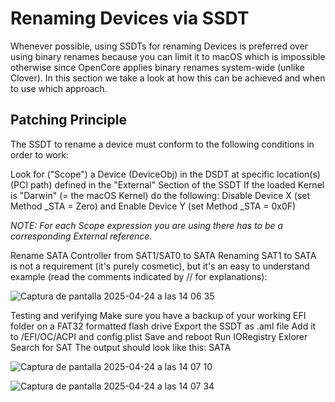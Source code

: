 
# Renaming Devices via SSDT

Whenever possible, using SSDTs for renaming Devices is preferred over using binary renames because you can limit it to macOS which is impossible otherwise since OpenCore applies binary renames system-wide (unlike Clover). In this section we take a look at how this can be achieved and when to use which approach.

## Patching Principle

The SSDT to rename a device must conform to the following conditions in order to work:

Look for ("Scope") a Device (DeviceObj) in the DSDT at specific location(s) (PCI path) defined in the "External" Section of the SSDT
If the loaded Kernel is "Darwin" (= the macOS Kernel) do the following:
Disable Device X (set Method _STA = Zero) and
Enable Device Y (set Method _STA = 0x0F)

*NOTE: For each Scope expression you are using there has to be a corresponding External reference.*

Rename SATA Controller from SAT1/SAT0 to SATA
Renaming SAT1 to SATA is not a requirement (it's purely cosmetic), but it's an easy to understand example (read the comments indicated by // for explanations):

![Captura de pantalla 2025-04-24 a las 14 06 35](https://github.com/user-attachments/assets/e91316a9-967f-4c3b-8623-b6868089142d)

   
Testing and verifying
Make sure you have a backup of your working EFI folder on a FAT32 formatted flash drive
Export the SSDT as .aml file
Add it to /EFI/OC/ACPI and config.plist
Save and reboot
Run IORegistry Exlorer
Search for SAT
The output should look like this:
SATA

![Captura de pantalla 2025-04-24 a las 14 07 10](https://github.com/user-attachments/assets/ca9e61a0-4e01-4065-85e8-31ddb635ad1a)

![Captura de pantalla 2025-04-24 a las 14 07 34](https://github.com/user-attachments/assets/8fdf3bdc-6a2e-4b87-9452-3c0ad14712f6)





